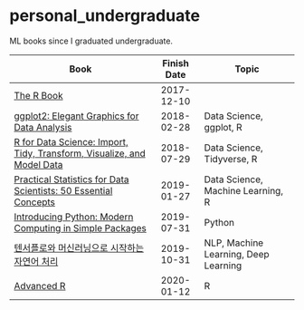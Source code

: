 personal_undergraduate
============================

ML books since I graduated undergraduate.

| Book | Finish Date | Topic 
|----------|:--------------:|-------|
|[The R Book](https://www.amazon.com/R-Book-Michael-J-Crawley/dp/0470973927/ref=sr_1_2?keywords=the+R+book&qid=1585008936&rnid=2941120011&s=books&sr=1-2&swrs=C2685C74B38013F9113D1E3F3DBCBDDF)|2017-12-10|
|[ggplot2: Elegant Graphics for Data Analysis](https://www.amazon.com/ggplot2-Elegant-Graphics-Data-Analysis-ebook/dp/B01GVCRF6M/ref=sr_1_2?keywords=ggplot&qid=1585008623&sr=8-2)|2018-02-28|Data Science, ggplot, R|
|[R for Data Science: Import, Tidy, Transform, Visualize, and Model Data](https://www.amazon.com/Data-Science-Transform-Visualize-Model-ebook/dp/B01NAJAEN5/ref=sr_1_1?crid=1D1IM8LNCVBQ&keywords=r+for+data+science&qid=1585008482&sprefix=R+for+data+%2Caps%2C332&sr=8-1)|2018-07-29|Data Science, Tidyverse, R|
|[Practical Statistics for Data Scientists: 50 Essential Concepts](https://www.amazon.com/Practical-Statistics-Data-Scientists-Essential/dp/1491952962/ref=sr_1_1?crid=I8WEQ6D6DNOB&keywords=practical+statistics+for+data+scientists&qid=1584685678&sprefix=practical+stati%2Caps%2C326&sr=8-1)|2019-01-27|Data Science, Machine Learning, R|
|[Introducing Python: Modern Computing in Simple Packages](https://www.amazon.com/Introducing-Python-Modern-Computing-Packages/dp/1449359361/ref=sr_1_16?keywords=introducing+python&qid=1585009762&sr=8-16)|2019-07-31|Python|
|[텐서플로와 머신러닝으로 시작하는 자연어 처리](https://www.aladin.co.kr/shop/wproduct.aspx?ItemId=180250561)|2019-10-31|NLP, Machine Learning, Deep Learning|
|[Advanced R](https://www.amazon.com/Advanced-Second-Chapman-Hall-CRC-ebook/dp/B07SBHXXD1/ref=sr_1_1?keywords=advanced+r&qid=1585008745&sr=8-1)|2020-01-12|R|
